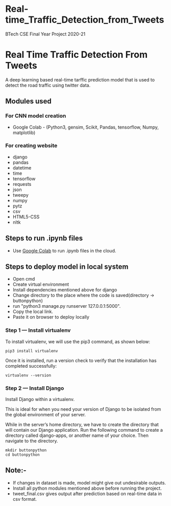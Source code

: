 # Real-time_Traffic_Detection_from_Tweets
BTech CSE Final Year Project 2020-21


# Real Time Traffic Detection From Tweets

A deep learning based real-time tarffic prediction model that is used to detect the road traffic using twitter data.
 
## Modules used

### For CNN model creation

* Google Colab - (Python3, gensim, Scikit, Pandas, tensorflow, Numpy, matplotlib)

### For creating website

* django
* pandas
* datetime
* time
* tensorflow
* requests
* json
* tweepy
* numpy
* pytz
* csv
* HTML5-CSS
* nltk

## Steps to run .ipynb files

* Use [Google Colab](https://colab.research.google.com/notebooks/) to run .ipynb files in the cloud.

## Steps to deploy model in local system

* Open cmd
* Create virtual environment
* Install dependencies mentioned above for django
* Change directory to the place where the code is saved(directory -> buttonpython)
* run "python3 manage.py runserver 127.0.0.1:5000". 
* Copy the local link.
* Paste it on browser to deploy locally

### Step 1 — Install virtualenv

To install virtualenv, we will use the pip3 command, as shown below:

    pip3 install virtualenv

 

Once it is installed, run a version check to verify that the installation has completed successfully:

    virtualenv --version

### Step 2 — Install Django

Install Django within a virtualenv.

This is ideal for when you need your version of Django to be isolated from the global environment of your server.

While in the server’s home directory, we have to create the directory that will contain our Django application. Run the following command to create a directory called django-apps, or another name of your choice. Then navigate to the directory.

    mkdir buttonpython
    cd buttonpython

## Note:-

* If changes in dataset is made, model might give out undesirable outputs.
* Install all python modules mentioned above before running the project.
* tweet_final.csv gives output after prediction based on real-time  data in csv format.

